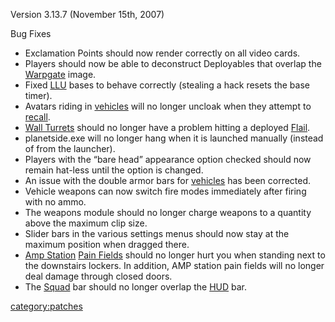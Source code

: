 Version 3.13.7 (November 15th, 2007)

Bug Fixes

- Exclamation Points should now render correctly on all video cards.
- Players should now be able to deconstruct Deployables that overlap
  the [Warpgate](../Warpgate.md) image.
- Fixed [LLU](../LLU.md) bases to behave correctly (stealing a
  hack resets the base timer).
- Avatars riding in [vehicles](vehicle.md) will no longer
  uncloak when they attempt to [recall](recall.md).
- [Wall Turrets](../Wall_Turret.md) should no longer have a
  problem hitting a deployed [Flail](../Flail.md).
- planetside.exe will no longer hang when it is launched manually
  (instead of from the launcher).
- Players with the “bare head” appearance option checked should now
  remain hat-less until the option is changed.
- An issue with the double armor bars for
  [vehicles](vehicle.md) has been corrected.
- Vehicle weapons can now switch fire modes immediately after firing
  with no ammo.
- The weapons module should no longer charge weapons to a quantity
  above the maximum clip size.
- Slider bars in the various settings menus should now stay at the
  maximum position when dragged there.
- [Amp Station](../Amp_Station.md) [Pain
  Fields](../Pain_Field.md) should no longer hurt you when
  standing next to the downstairs lockers. In addition, AMP station
  pain fields will no longer deal damage through closed doors.
- The [Squad](../Squad.md) bar should no longer overlap the
  [HUD](../HUD.md) bar.

[category:patches](category:patches.md)
